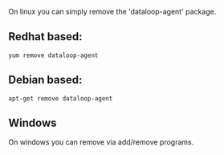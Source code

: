 On linux you can simply remove the 'dataloop-agent' package.

## Redhat based:

```
yum remove dataloop-agent
```


## Debian based:

```
apt-get remove dataloop-agent
```

## Windows

On windows you can remove via add/remove programs.
